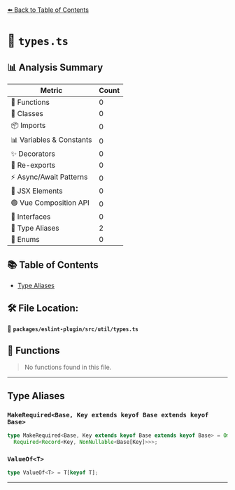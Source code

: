 [⬅️ Back to Table of Contents](../../../../index.md)

# 📄 `types.ts`

## 📊 Analysis Summary

| Metric | Count |
|--------|-------|
| 🔧 Functions | 0 |
| 🧱 Classes | 0 |
| 📦 Imports | 0 |
| 📊 Variables & Constants | 0 |
| ✨ Decorators | 0 |
| 🔄 Re-exports | 0 |
| ⚡ Async/Await Patterns | 0 |
| 💠 JSX Elements | 0 |
| 🟢 Vue Composition API | 0 |
| 📐 Interfaces | 0 |
| 📑 Type Aliases | 2 |
| 🎯 Enums | 0 |

## 📚 Table of Contents

- [Type Aliases](#type-aliases)

## 🛠️ File Location:
📂 **`packages/eslint-plugin/src/util/types.ts`**

## 🔧 Functions

> No functions found in this file.


---

## Type Aliases

### `MakeRequired<Base, Key extends keyof Base extends keyof Base>`

```ts
type MakeRequired<Base, Key extends keyof Base extends keyof Base> = Omit<Base, Key> &
  Required<Record<Key, NonNullable<Base[Key]>>>;
```

### `ValueOf<T>`

```ts
type ValueOf<T> = T[keyof T];
```


---